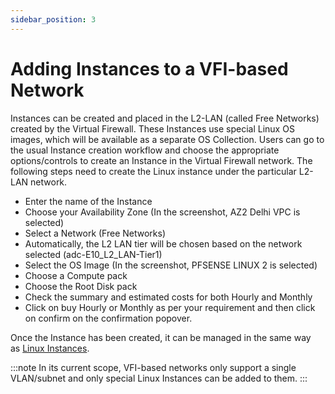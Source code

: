 ```yaml
---
sidebar_position: 3
---
```

# Adding Instances to a VFI-based Network

Instances can be created and placed in the L2-LAN (called Free Networks) created by the Virtual Firewall. These Instances use special Linux OS images, which will be available as a separate OS Collection. Users can go to the usual Instance creation workflow and choose the appropriate options/controls to create an Instance in the Virtual Firewall network. The following steps need to create the Linux instance under the particular L2-LAN network.

- Enter the name of the Instance
- Choose your Availability Zone (In the screenshot, AZ2 Delhi VPC is selected)
- Select a Network (Free Networks)
- Automatically, the L2 LAN tier will be chosen based on the network selected (adc-E10_L2_LAN-Tier1)
- Select the OS Image (In the screenshot, PFSENSE LINUX 2 is selected)
- Choose a Compute pack
- Choose the Root Disk pack
- Check the summary and estimated costs for both Hourly and Monthly 
- Click on buy Hourly or Monthly as per your requirement and then click on confirm on the confirmation popover.

Once the Instance has been created, it can be managed in the same way as [Linux Instances](https://docs.apiculus.com/hc/en-in/articles/12794520211357).

:::note
In its current scope, VFI-based networks only support a single VLAN/subnet and only special Linux Instances can be added to them.
:::